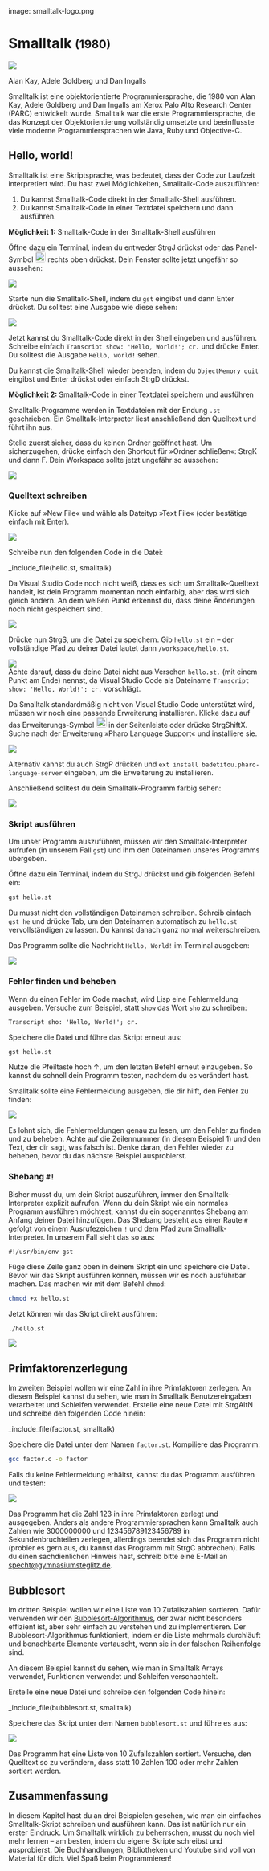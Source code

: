 <div class='meta'>
image: smalltalk-logo.png
</div>

# Smalltalk <span style='font-size: 80%;'>(1980)</span>

<div class='floatright' style='width: 30em;'>
    <img src='smalltalk-team.webp'>
    <p>Alan Kay, Adele Goldberg und Dan Ingalls</p>
</div>

<p class='abstract'>
Smalltalk ist eine objektorientierte Programmiersprache, die 1980 von Alan Kay, Adele Goldberg und Dan Ingalls am Xerox Palo Alto Research Center (PARC) entwickelt wurde. Smalltalk war die erste Programmiersprache, die das Konzept der Objektorientierung vollständig umsetzte und beeinflusste viele moderne Programmiersprachen wie Java, Ruby und Objective-C.
</p>

<!-- ## Eigenschaften

- **Objektorientiert**: Smalltalk ist eine objektorientierte Programmiersprache, die auf der Verwendung von Objekten und Klassen basiert.
- **Dynamisch**: Smalltalk ist eine dynamisch typisierte Sprache, was bedeutet, dass Variablen ihren Datentyp zur Laufzeit ändern können.
- **Reflexiv**: Smalltalk ist eine reflexive Sprache, was bedeutet, dass sie zur Laufzeit auf ihre eigene Struktur zugreifen kann.
- **Live-Programmierung**: Smalltalk unterstützt Live-Programmierung, was bedeutet, dass du den Code während der Ausführung ändern kannst.
- **Entwicklungsumgebung**: Smalltalk wird oft mit einer integrierten Entwicklungsumgebung (IDE) geliefert, die es ermöglicht, den Code zu schreiben, zu testen und zu debuggen. -->

## Hello, world!

Smalltalk ist eine Skriptsprache, was bedeutet, dass der Code zur Laufzeit interpretiert wird. Du hast zwei Möglichkeiten, Smalltalk-Code auszuführen:

1. Du kannst Smalltalk-Code direkt in der Smalltalk-Shell ausführen.
2. Du kannst Smalltalk-Code in einer Textdatei speichern und dann ausführen.

**Möglichkeit 1:** Smalltalk-Code in der Smalltalk-Shell ausführen

Öffne dazu ein Terminal, indem du entweder <span class='key'>Strg</span><span class='key'>J</span> drückst oder das Panel-Symbol <img src='../basics/panel.webp' style='border-radius: 4px; height: 1.5em;'> rechts oben drückst. Dein Fenster sollte jetzt ungefähr so aussehen:

<img class='full' src='code-with-terminal.webp'>

Starte nun die Smalltalk-Shell, indem du `gst` eingibst und dann <span class='key'>Enter</span> drückst. Du solltest eine Ausgabe wie diese sehen:

<img class='full' src='gst.webp'>

Jetzt kannst du Smalltalk-Code direkt in der Shell eingeben und ausführen. Schreibe einfach `Transcript show: 'Hello, World!'; cr.` und drücke <span class='key'>Enter</span>. Du solltest die Ausgabe `Hello, world!` sehen.

Du kannst die Smalltalk-Shell wieder beenden, indem du `ObjectMemory quit` eingibst und <span class='key'>Enter</span> drückst oder einfach <span class='key'>Strg</span><span class='key'>D</span> drückst.

**Möglichkeit 2:** Smalltalk-Code in einer Textdatei speichern und ausführen

Smalltalk-Programme werden in Textdateien mit der Endung `.st` geschrieben. Ein Smalltalk-Interpreter liest anschließend den Quelltext und führt ihn aus.

Stelle zuerst sicher, dass du keinen Ordner geöffnet hast. Um sicherzugehen, drücke einfach den Shortcut für »Ordner schließen«: <span class='key'>Strg</span><span class='key'>K</span> und dann <span class='key'>F</span>. Dein Workspace sollte jetzt ungefähr so aussehen:

<img class='full' src='fresh-start.webp'>

### Quelltext schreiben

Klicke auf »New File« und wähle als Dateityp »Text File« (oder bestätige einfach mit <span class='key'>Enter</span>).

<img class='full' src='choose-filename.webp'>

Schreibe nun den folgenden Code in die Datei:

_include_file(hello.st, smalltalk)

Da Visual Studio Code noch nicht weiß, dass es sich um Smalltalk-Quelltext handelt, ist dein Programm momentan noch einfarbig, aber das wird sich gleich ändern. An dem weißen Punkt erkennst du, dass deine Änderungen noch nicht gespeichert sind.

<img class='full' src='no-syntax-highlighting.webp'>

Drücke nun <span class='key'>Strg</span><span class='key'>S</span>, um die Datei zu speichern. Gib `hello.st` ein – der vollständige Pfad zu deiner Datei lautet dann `/workspace/hello.st`.

<img class='full' src='enter-filename.webp'>

<div class='hint'>
Achte darauf, dass du deine Datei nicht aus Versehen <code>hello.st.</code> (mit einem Punkt am Ende) nennst, da Visual Studio Code als Dateiname <code>Transcript show: 'Hello, World!'; cr.</code> vorschlägt.
</div>

Da Smalltalk standardmäßig nicht von Visual Studio Code unterstützt wird, müssen wir noch eine passende Erweiterung installieren. Klicke dazu auf das Erweiterungs-Symbol <img src='../basics/extensions.webp' style='border-radius: 4px; height: 1.5em;'> in der Seitenleiste oder drücke <span class='key'>Strg</span><span class='key'>Shift</span><span class='key'>X</span>. Suche nach der Erweiterung »Pharo Language Support« und installiere sie.

<img class='full' src='smalltalk-syntax.webp'>

Alternativ kannst du auch <span class='key'>Strg</span><span class='key'>P</span> drücken und `ext install badetitou.pharo-language-server` eingeben, um die Erweiterung zu installieren.

Anschließend solltest du dein Smalltalk-Programm farbig sehen:

<img class='full' src='syntax-highlighting.webp'>

### Skript ausführen

Um unser Programm auszuführen, müssen wir den Smalltalk-Interpreter aufrufen (in unserem Fall `gst`) und ihm den Dateinamen unseres Programms übergeben.

Öffne dazu ein Terminal, indem du <span class='key'>Strg</span><span class='key'>J</span> drückst und gib folgenden Befehl ein:

```bash
gst hello.st
```

<div class='hint'>
Du musst nicht den vollständigen Dateinamen schreiben. Schreib einfach <code>gst he</code> und drücke <span class='key'>Tab</span>, um den Dateinamen automatisch zu <code>hello.st</code> vervollständigen zu lassen. Du kannst danach ganz normal weiterschreiben.
</div>

Das Programm sollte die Nachricht `Hello, World!` im Terminal ausgeben:

<img class='full' src='hello.webp'>

### Fehler finden und beheben

Wenn du einen Fehler im Code machst, wird Lisp eine Fehlermeldung ausgeben. Versuche zum Beispiel, statt `show` das Wort `sho` zu schreiben:

```smalltalk
Transcript sho: 'Hello, World!'; cr.
```

Speichere die Datei und führe das Skript erneut aus:

```bash
gst hello.st
```

<div class='hint'>
Nutze die Pfeiltaste hoch <span class='key'>↑</span>, um den letzten Befehl erneut einzugeben. So kannst du schnell dein Programm testen, nachdem du es verändert hast.
</div>

Smalltalk sollte eine Fehlermeldung ausgeben, die dir hilft, den Fehler zu finden:

<img class='full' src='hello-error.webp'>

Es lohnt sich, die Fehlermeldungen genau zu lesen, um den Fehler zu finden und zu beheben. Achte auf die Zeilennummer (in diesem Beispiel 1) und den Text, der dir sagt, was falsch ist. Denke daran, den Fehler wieder zu beheben, bevor du das nächste Beispiel ausprobierst.

### Shebang `#!`

Bisher musst du, um dein Skript auszuführen, immer den Smalltalk-Interpreter explizit aufrufen. Wenn du dein Skript wie ein normales Programm ausführen möchtest, kannst du ein sogenanntes Shebang am Anfang deiner Datei hinzufügen. Das Shebang besteht aus einer Raute `#` gefolgt von einem Ausrufezeichen `!` und dem Pfad zum Smalltalk-Interpreter. In unserem Fall sieht das so aus:

```smalltalk
#!/usr/bin/env gst
```

Füge diese Zeile ganz oben in deinem Skript ein und speichere die Datei. Bevor wir das Skript ausführen können, müssen wir es noch ausführbar machen. Das machen wir mit dem Befehl `chmod`:

```bash
chmod +x hello.st
```
Jetzt können wir das Skript direkt ausführen:

```bash
./hello.st
```
<img class='full' src='shebang.webp'>

## Primfaktorenzerlegung

Im zweiten Beispiel wollen wir eine Zahl in ihre Primfaktoren zerlegen. An diesem Beispiel kannst du sehen, wie man in Smalltalk Benutzereingaben verarbeitet und Schleifen verwendet.
Erstelle eine neue Datei mit <span class='key'>Strg</span><span class='key'>Alt</span><span class='key'>N</span> und schreibe den folgenden Code hinein:

_include_file(factor.st, smalltalk)

Speichere die Datei unter dem Namen `factor.st`. Kompiliere das Programm:

```bash
gcc factor.c -o factor
```

Falls du keine Fehlermeldung erhältst, kannst du das Programm ausführen und testen:

<img class='full' src='try-factor.webp'>

Das Programm hat die Zahl 123 in ihre Primfaktoren zerlegt und ausgegeben. Anders als andere Programmiersprachen kann Smalltalk auch Zahlen wie 3000000000 und 123456789123456789 in Sekundenbruchteilen zerlegen, allerdings beendet sich das Programm nicht (probier es gern aus, du kannst das Programm mit <span class='key'>Strg</span><span class='key'>C</span> abbrechen). Falls du einen sachdienlichen Hinweis hast, schreib bitte eine E-Mail an <a href='mailto:specht@gymnasiumsteglitz.de'>specht@gymnasiumsteglitz.de</a>.

## Bubblesort

Im dritten Beispiel wollen wir eine Liste von 10 Zufallszahlen sortieren. Dafür verwenden wir den [Bubblesort-Algorithmus](https://de.wikipedia.org/wiki/Bubblesort), der zwar nicht besonders effizient ist, aber sehr einfach zu verstehen und zu implementieren. Der Bubblesort-Algorithmus funktioniert, indem er die Liste mehrmals durchläuft und benachbarte Elemente vertauscht, wenn sie in der falschen Reihenfolge sind.

An diesem Beispiel kannst du sehen, wie man in Smalltalk Arrays verwendet, Funktionen verwendet und Schleifen verschachtelt.

Erstelle eine neue Datei und schreibe den folgenden Code hinein:

_include_file(bubblesort.st, smalltalk)

Speichere das Skript unter dem Namen `bubblesort.st` und führe es aus:

<img class='full' src='bubblesort.webp'>

Das Programm hat eine Liste von 10 Zufallszahlen sortiert. Versuche, den Quelltext so zu verändern, dass statt 10 Zahlen 100 oder mehr Zahlen sortiert werden.

## Zusammenfassung

In diesem Kapitel hast du an drei Beispielen gesehen, wie man ein einfaches Smalltalk-Skript schreiben und ausführen kann. Das ist natürlich nur ein erster Eindruck. Um Smalltalk wirklich zu beherrschen, musst du noch viel mehr lernen – am besten, indem du eigene Skripte schreibst und ausprobierst. Die Buchhandlungen, Bibliotheken und Youtube sind voll von Material für dich. Viel Spaß beim Programmieren!
